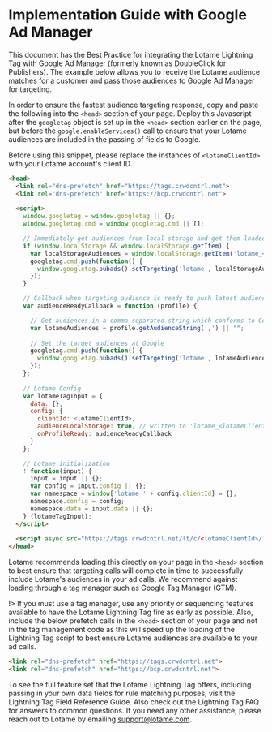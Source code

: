 # Implementation Guide with Google Ad Manager

This document has the Best Practice for integrating the Lotame Lightning Tag with Google Ad Manager (formerly known as DoubleClick for Publishers). The example below allows you to receive the Lotame audience matches for a customer and pass those audiences to Google Ad Manager for targeting.

In order to ensure the fastest audience targeting response, copy and paste the following into the `<head>` section of your page. Deploy this Javascript after the `googletag` object is set up in the `<head>` section earlier on the page, but before the `google.enableServices()` call to ensure that your Lotame audiences are included in the passing of fields to Google. 

Before using this snippet, please replace the instances of `<lotameClientId>` with your Lotame account's client ID.

```html
<head>
  <link rel="dns-prefetch" href="https://tags.crwdcntrl.net">
  <link rel="dns-prefetch" href="https://bcp.crwdcntrl.net">
  
  <script>
    window.googletag = window.googletag || {};
    window.googletag.cmd = window.googletag.cmd || []; 

    // Immediately get audiences from local storage and get them loaded
    if (window.localStorage && window.localStorage.getItem) {
      var localStorageAudiences = window.localStorage.getItem('lotame_<lotameClientId>_auds') || "";
      googletag.cmd.push(function() {
        window.googletag.pubads().setTargeting('lotame', localStorageAudiences);
      });  
    }

    // Callback when targeting audience is ready to push latest audience data
    var audienceReadyCallback = function (profile) {

      // Get audiences in a comma separated string which conforms to Google Ads input format
      var lotameAudiences = profile.getAudienceString(',') || "";
  
      // Set the target audiences at Google
      googletag.cmd.push(function() {
        window.googletag.pubads().setTargeting('lotame', lotameAudiences);
      });  
    };
  
    // Lotame Config
    var lotameTagInput = {
      data: {},
      config: {
        clientId: <lotameClientId>,
        audienceLocalStorage: true, // written to 'lotame_<lotameClientId>_auds' key
        onProfileReady: audienceReadyCallback
      }
    };

    // Lotame initialization
    ! function(input) {
      input = input || {};
      var config = input.config || {};
      var namespace = window['lotame_' + config.clientId] = {};
      namespace.config = config;
      namespace.data = input.data || {};
    } (lotameTagInput);
  </script>
  
  <script async src="https://tags.crwdcntrl.net/lt/c/<lotameClientId>/lt.min.js"></script>
</head>
```

Lotame recommends loading this directly on your page in the `<head>` section to best ensure that targeting calls will complete in time to successfully include Lotame's audiences in your ad calls. We recommend against loading through a tag manager such as Google Tag Manager (GTM). 

!> If you must use a tag manager, use any priority or sequencing features available to have the Lotame Lightning Tag fire as early as possible. Also, include the below prefetch calls in the `<head>` section of your page and not in the tag management code as this will speed up the loading of the Lightning Tag script to best ensure Lotame audiences are available to your ad calls.

```html
<link rel="dns-prefetch" href="https://tags.crwdcntrl.net">            
<link rel="dns-prefetch" href="https://bcp.crwdcntrl.net">
```

To see the full feature set that the Lotame Lightning Tag offers, including passing in your own data fields for rule matching purposes, visit the Lightning Tag Field Reference Guide. Also check out the Lightning Tag FAQ for answers to common questions. If you need any other assistance, please reach out to Lotame by emailing support@lotame.com.
